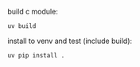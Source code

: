 build c module:

```shell
uv build
```

install to venv and test (include build):

```shell
uv pip install .
```
